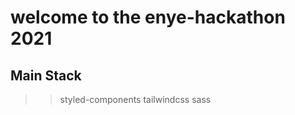 # welcome to the enye-hackathon 2021


## Main Stack

> > styled-components
> > tailwindcss
> > sass

